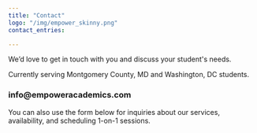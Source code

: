 ```yaml
---
title: "Contact"
logo: "/img/empower_skinny.png"
contact_entries:

---
```


We’d love to get in touch with you and discuss your student's needs.

Currently serving Montgomery County, MD and Washington, DC students.

<h3 class="f4 b lh-title mb2">info@empoweracademics.com</h3>

You can also use the form below for inquiries about our services,
availability, and scheduling 1-on-1 sessions.
